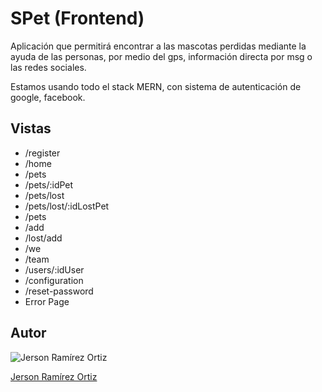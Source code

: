# SPet (Frontend)

Aplicación que permitirá encontrar a las mascotas perdidas mediante la ayuda de las personas, por medio del gps, información directa por msg o las redes sociales.

Estamos usando todo el stack MERN, con sistema de autenticación de google, facebook.

## Vistas

* /register
* /home
* /pets
* /pets/:idPet
* /pets/lost
* /pets/lost/:idLostPet
* /pets
* /add
* /lost/add
* /we
* /team
* /users/:idUser
* /configuration
* /reset-password
* Error Page

## Autor

![Jerson Ramírez Ortiz](https://avatars.githubusercontent.com/u/43390194?v=4)

[Jerson Ramírez Ortiz](https://www.facebook.com/jersonomar.ramirezortiz/)
